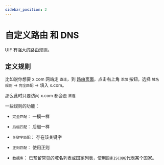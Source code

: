 ```yaml
---
sidebar_position: 2
---
```


# 自定义路由 和 DNS

UIF 有强大的路由规则。

## 定义规则

比如说你想要 x.com 网站走 `直连`，到 [路由页面](https://uiforfreedom.github.io/#/route/my)，点击右上角 `添加` 按钮，选择 `域名规则` -> `完全匹配` -> 填入 x.com。

那么此时只要访问 x.com 都会走 `直连`

一些规则的功能：
- `完全匹配`： 一模一样
- `后缀匹配`： 后缀一样
- `关键字匹配`： 存在该关键字
- `正则匹配`： 使用正则

- `数据库`： 已预留常见的域名列表或国家列表，使用`国家ISCODE`代表某个国家。


